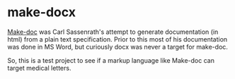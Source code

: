 # make-docx

[Make-doc](http://www.rebol.com/article/0014.html) was Carl Sassenrath's attempt to generate documentation (in html) from a plain text specification.  Prior to this most of his documentation was done in MS Word, but curiously docx was never a target for make-doc.

So, this is a test project to see if a markup language like Make-doc can target medical letters.

